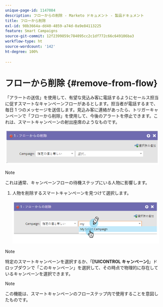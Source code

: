 ```yaml
---
unique-page-id: 1147084
description: フローからの削除 - Marketo ドキュメント - 製品ドキュメント
title: フローから削除
exl-id: 98b3664a-dd40-4859-a74d-0a9e84113225
feature: Smart Campaigns
source-git-commit: 12f2399859c784095cc2c1df772c66c649106ba3
workflow-type: ht
source-wordcount: '142'
ht-degree: 100%

---
```


# フローから削除 {#remove-from-flow}

「アラートの送信」を使用して、有望な見込み客に電話するようにセールス担当に促すスマートなキャンペーンフローがあるとします。担当者が電話するまで、毎日 1 つのメッセージを送信します。見込み客に連絡があったら、トリガーキャンペーンで「フローから削除」を使用して、今後のアラートを停止できます。これは、スマートキャンペーンの射出座席のようなものです。

![](assets/remove-from-flow-1.png)

>[!NOTE]
>
>これは通常、キャンペーンフローの待機ステップにいる人物に影響します。

1. 人物を削除するスマートキャンペーンを見つけて選択します。

   ![](assets/remove-from-flow-2.png)

>[!NOTE]
>
>特定のスマートキャンペーンを選択するか、「**[!UICONTROL キャンペーン]**」ドロップダウンで「このキャンペーン」を選択して、その時点で物理的に存在しているキャンペーンを選択できます。

>[!NOTE]
>
>この機能は、スマートキャンペーンのフローステップ内で使用することを意図したものです。
